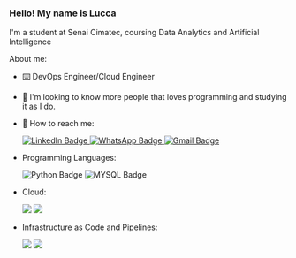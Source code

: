 ### Hello! My name is Lucca

I'm a student at Senai Cimatec, coursing Data Analytics and Artificial Intelligence

About me:

- ⌨️ DevOps Engineer/Cloud Engineer
- 🤝 I'm looking to know more people that loves programming and studying it as I do.

- 📱 How to reach me: <div id="badges">
  <a href="https://www.linkedin.com/in/lucca-chastinet-430087235/">
    <img src="https://img.shields.io/badge/LinkedIn-blue?style=for-the-badge&logo=linkedin&logoColor=white" alt="LinkedIn Badge"/>
  </a>
  <a href="https://api.whatsapp.com/send?phone=5571983889079">
    <img src="https://img.shields.io/badge/WhatsApp-25D366?style=for-the-badge&logo=whatsapp&logoColor=white" alt="WhatsApp Badge">
  </a>
  <a href="mailto:luccachastinet20@gmail.com">
    <img src="https://img.shields.io/badge/Gmail-D14836?style=for-the-badge&logo=gmail&logoColor=white" alt= "Gmail Badge">
  </a>
  </div>
  
- Programming Languages: 

  <img src= "https://img.shields.io/badge/Python-FFD43B?style=for-the-badge&logo=python&logoColor=blue" alt= "Python Badge"> <img src= "https://img.shields.io/badge/MySQL-005C84?style=for-the-badge&logo=mysql&logoColor=white" alt= "MYSQL Badge">

- Cloud:
  
  <img src = "https://img.shields.io/badge/GoogleCloud-%234285F4.svg?style=for-the-badge&logo=google-cloud&logoColor=white"> <img src = "https://img.shields.io/badge/azure-%230072C6.svg?style=for-the-badge&logo=microsoftazure&logoColor=white">

- Infrastructure as Code and Pipelines:

  <img src = "https://img.shields.io/badge/terraform-%235835CC.svg?style=for-the-badge&logo=terraform&logoColor=white"> <img src = "https://img.shields.io/badge/github%20actions-%232671E5.svg?style=for-the-badge&logo=githubactions&logoColor=white"> 


<!--
**LuccaChastinet/LuccaChastinet** is a ✨ _special_ ✨ repository because its `README.md` (this file) appears on your GitHub profile.

